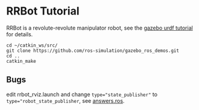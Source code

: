 # RRBot Tutorial

RRBot is a revolute-revolute manipulator robot, see the [gazebo urdf tutorial](http://gazebosim.org/tutorials/?tut=ros_urdf) for details.

```shell
cd ~/catkin_ws/src/
git clone https://github.com/ros-simulation/gazebo_ros_demos.git
cd ..
catkin_make
```

## Bugs
edit rrbot_rviz.launch and change `type="state_publisher"` to `type="robot_state_publisher`, see [answers.ros](https://answers.ros.org/question/357672/cannot-locate-node-of-type-state_publisher/).